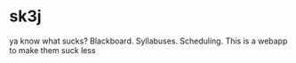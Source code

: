 # sk3j
ya know what sucks? Blackboard. Syllabuses. Scheduling. This is a webapp to make them suck less 
